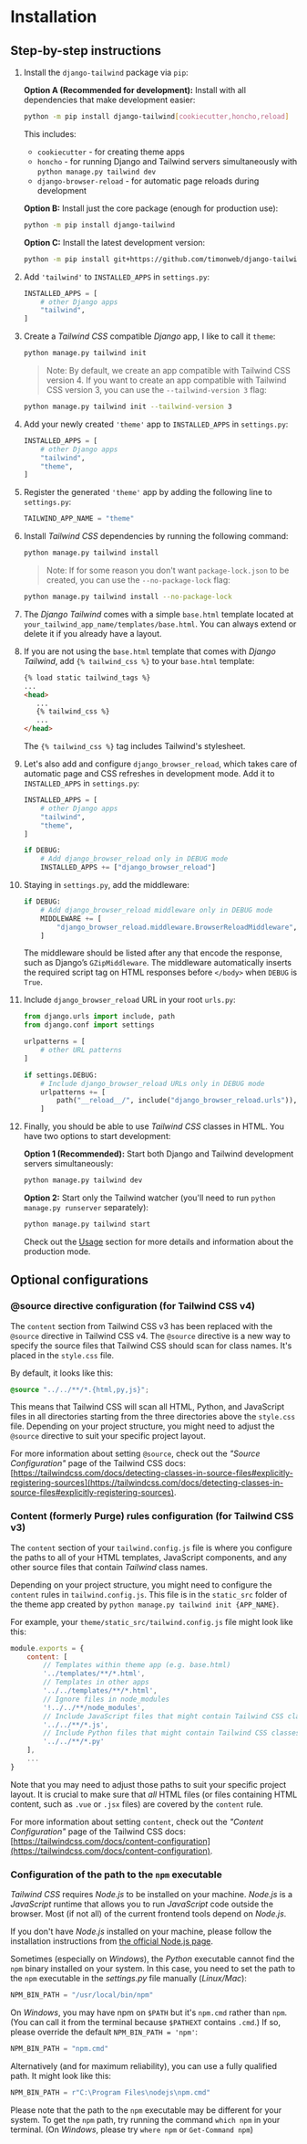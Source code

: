 # Installation

## Step-by-step instructions

1. Install the `django-tailwind` package via `pip`:

   **Option A (Recommended for development):** Install with all dependencies that make development easier:

   ```bash
   python -m pip install django-tailwind[cookiecutter,honcho,reload]
   ```

   This includes:
   - `cookiecutter` - for creating theme apps
   - `honcho` - for running Django and Tailwind servers simultaneously with `python manage.py tailwind dev`
   - `django-browser-reload` - for automatic page reloads during development

   **Option B:** Install just the core package (enough for production use):

   ```bash
   python -m pip install django-tailwind
   ```

   **Option C:** Install the latest development version:

   ```bash
   python -m pip install git+https://github.com/timonweb/django-tailwind.git
   ```

2. Add `'tailwind'` to `INSTALLED_APPS` in `settings.py`:

   ```python
   INSTALLED_APPS = [
       # other Django apps
       "tailwind",
   ]
   ```

3. Create a *Tailwind CSS* compatible *Django* app, I like to call it `theme`:

   ```bash
   python manage.py tailwind init
   ```

   > Note: By default, we create an app compatible with Tailwind CSS version 4. If you want to create an app compatible
   > with Tailwind CSS version 3, you can use the `--tailwind-version 3` flag:

    ```bash
    python manage.py tailwind init --tailwind-version 3
    ```

4. Add your newly created `'theme'` app to `INSTALLED_APPS` in `settings.py`:

   ```python
   INSTALLED_APPS = [
       # other Django apps
       "tailwind",
       "theme",
   ]
   ```

5. Register the generated `'theme'` app by adding the following line to `settings.py`:

   ```python
   TAILWIND_APP_NAME = "theme"
   ```

6. Install *Tailwind CSS* dependencies by running the following command:

   ```bash
   python manage.py tailwind install
   ```

   > Note: If for some reason you don't want `package-lock.json` to be created, you can use the `--no-package-lock` flag:

    ```bash
    python manage.py tailwind install --no-package-lock
    ```

7. The *Django Tailwind* comes with a simple `base.html` template located at
   `your_tailwind_app_name/templates/base.html`. You can always extend or delete it if you already have a layout.

8. If you are not using the `base.html` template that comes with *Django Tailwind*, add `{% tailwind_css %}` to
   your `base.html` template:

   ```html
   {% load static tailwind_tags %}
   ...
   <head>
      ...
      {% tailwind_css %}
      ...
   </head>
   ```

   The `{% tailwind_css %}` tag includes Tailwind's stylesheet.

9. Let's also add and configure `django_browser_reload`, which takes care of automatic page and CSS refreshes in
   development mode. Add it to `INSTALLED_APPS` in `settings.py`:

    ```python
    INSTALLED_APPS = [
        # other Django apps
        "tailwind",
        "theme",
    ]

    if DEBUG:
        # Add django_browser_reload only in DEBUG mode
        INSTALLED_APPS += ["django_browser_reload"]
    ```

10. Staying in `settings.py`, add the middleware:

    ```python
    if DEBUG:
        # Add django_browser_reload middleware only in DEBUG mode
        MIDDLEWARE += [
            "django_browser_reload.middleware.BrowserReloadMiddleware",
        ]
    ```

    The middleware should be listed after any that encode the response, such as Django’s `GZipMiddleware`. The
    middleware automatically inserts the required script tag on HTML responses before `</body>` when `DEBUG` is `True`.

11. Include `django_browser_reload` URL in your root `urls.py`:

    ```python
    from django.urls import include, path
    from django.conf import settings

    urlpatterns = [
        # other URL patterns
    ]

    if settings.DEBUG:
        # Include django_browser_reload URLs only in DEBUG mode
        urlpatterns += [
            path("__reload__/", include("django_browser_reload.urls")),
        ]
    ```

12. Finally, you should be able to use *Tailwind CSS* classes in HTML. You have two options to start development:

    **Option 1 (Recommended):** Start both Django and Tailwind development servers simultaneously:

    ```bash
    python manage.py tailwind dev
    ```

    **Option 2:** Start only the Tailwind watcher (you'll need to run `python manage.py runserver` separately):

    ```bash
    python manage.py tailwind start
    ```

    Check out the [Usage](./usage.md) section for more details and information about the production mode.

## Optional configurations

### @source directive configuration (for Tailwind CSS v4)

The `content` section from Tailwind CSS v3 has been replaced with the `@source` directive in Tailwind CSS v4.
The `@source` directive is a new way to specify the source files that Tailwind CSS should scan for class names. It's
placed in the `style.css` file.

By default, it looks like this:

```css
@source "../../**/*.{html,py,js}";
```

This means that Tailwind CSS will scan all HTML, Python, and JavaScript files in all directories starting from the
three directories above the `style.css` file. Depending on your project structure, you might need to adjust the
`@source` directive to suit your specific project layout.

For more information about setting `@source`, check out the *"Source Configuration"* page of the Tailwind CSS docs:
[https://tailwindcss.com/docs/detecting-classes-in-source-files#explicitly-registering-sources](https://tailwindcss.com/docs/detecting-classes-in-source-files#explicitly-registering-sources).

### Content (formerly Purge) rules configuration (for Tailwind CSS v3)

The `content` section of your `tailwind.config.js` file is where you configure the paths to all of your HTML templates,
JavaScript components, and any other source files that contain *Tailwind* class names.

Depending on your project structure, you might need to configure the `content` rules in `tailwind.config.js`. This file
is in the `static_src` folder of the theme app created by `python manage.py tailwind init {APP_NAME}`.

For example, your `theme/static_src/tailwind.config.js` file might look like this:

```js
module.exports = {
    content: [
        // Templates within theme app (e.g. base.html)
        '../templates/**/*.html',
        // Templates in other apps
        '../../templates/**/*.html',
        // Ignore files in node_modules
        '!../../**/node_modules',
        // Include JavaScript files that might contain Tailwind CSS classes
        '../../**/*.js',
        // Include Python files that might contain Tailwind CSS classes
        '../../**/*.py'
    ],
    ...
}
```

Note that you may need to adjust those paths to suit your specific project layout. It is crucial to make sure that *all*
HTML files (or files containing HTML content, such as `.vue` or `.jsx` files) are covered by the `content` rule.

For more information about setting `content`, check out the *"Content Configuration"* page of the Tailwind CSS
docs: [https://tailwindcss.com/docs/content-configuration](https://tailwindcss.com/docs/content-configuration).

### Configuration of the path to the `npm` executable

*Tailwind CSS* requires *Node.js* to be installed on your machine.
*Node.js* is a *JavaScript* runtime that allows you to run *JavaScript* code outside the browser. Most (if not all) of
the current frontend tools depend on *Node.js*.

If you don't have *Node.js* installed on your machine, please follow the installation instructions
from [the official Node.js page](https://nodejs.org/).

Sometimes (especially on *Windows*), the *Python* executable cannot find the `npm` binary installed on your system. In
this case, you need to set the path to the `npm` executable in the *settings.py* file manually (*Linux/Mac*):

```python
NPM_BIN_PATH = "/usr/local/bin/npm"
```

On *Windows*, you may have npm on `$PATH` but it's `npm.cmd` rather than `npm`. (You can call it from the terminal
because `$PATHEXT` contains `.cmd`.) If so, please override the default `NPM_BIN_PATH = 'npm'`:

```python
NPM_BIN_PATH = "npm.cmd"
```

Alternatively (and for maximum reliability), you can use a fully qualified path. It might look like this:

```python
NPM_BIN_PATH = r"C:\Program Files\nodejs\npm.cmd"
```

Please note that the path to the `npm` executable may be different for your system. To get the `npm` path, try running
the command `which npm` in your terminal. (On *Windows*, please try `where npm` or `Get-Command npm`)
